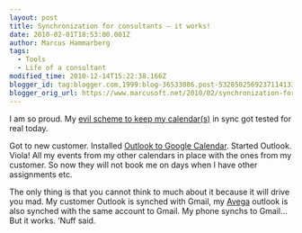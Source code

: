 ```yaml
---
layout: post
title: Synchronization for consultants – it works!
date: 2010-02-01T18:53:00.001Z
author: Marcus Hammarberg
tags:
  - Tools
  - Life of a consultant
modified_time: 2010-12-14T15:22:38.166Z
blogger_id: tag:blogger.com,1999:blog-36533086.post-5328502569237114133
blogger_orig_url: https://www.marcusoft.net/2010/02/synchronization-for-consultants-it.html
---
```



I am so proud. My <a
href="https://www.marcusoft.net/2009/09/synchronization-for-consultants-how-i.html"
target="_blank">evil scheme to keep my calendar(s)</a> in sync got
tested for real today.

Got to new customer. Installed [Outlook to Google
Calendar](http://www.google.com/support/mobile/bin/answer.py?hl=en&answer=138636).
Started Outlook. Viola! All my events from my other calendars in place
with the ones from my customer. So now they will not book me on days
when I have other assignments etc.

The only thing is that you cannot think to much about it because it will
drive you mad. My customer Outlook is synched with Gmail, my
<a href="http://www.avegagroup.se" target="_blank">Avega</a> outlook is
also synched with the same account to Gmail. My phone synchs to Gmail…
But it works. ‘Nuff said.

